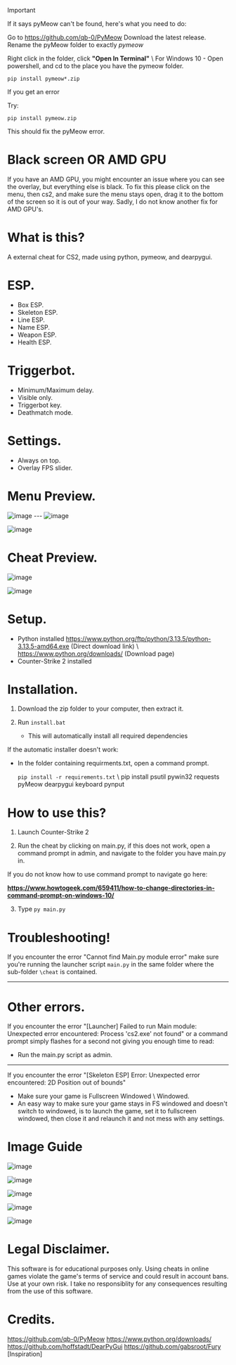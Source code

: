 

>[!IMPORTANT]
If it says pyMeow can't be found, here's what you need to do:

Go to https://github.com/qb-0/PyMeow
Download the latest release. Rename the pyMeow folder to exactly *pymeow*

Right click in the folder, click **"Open In Terminal"** \ For Windows 10 - Open powershell, and cd to the place you have the pymeow folder.

`pip install pymeow*.zip` 

If you get an error

Try:

 `pip install pymeow.zip` 

This should fix the pyMeow error.


# Black screen OR AMD GPU

If you have an AMD GPU, you might encounter an issue where you can see the overlay, but everything else is black. To fix this please click on the menu, then cs2, and make sure the menu stays open, drag it to the bottom of the screen so it is out of your way. Sadly, I do not know another fix for AMD GPU's.




# What is this?

A external cheat for CS2, made using python, pymeow, and dearpygui.

# ESP.
- Box ESP.
- Skeleton ESP.
- Line ESP.
- Name ESP.
- Weapon ESP.
- Health ESP.

# Triggerbot.
- Minimum/Maximum delay.
- Visible only.
- Triggerbot key.
- Deathmatch mode.

# Settings.
- Always on top.
- Overlay FPS slider.

# Menu Preview.
![image](https://github.com/user-attachments/assets/b5f2f467-4a16-45a8-ae6f-bf0339bb4aab)    ---  ![image](https://github.com/user-attachments/assets/a196bf75-56c2-4dee-a5e6-54564f80297c)
                                                              
                                                                          
![image](https://github.com/user-attachments/assets/b0bb3485-2f37-41be-90a9-596c8a421bd2)





# Cheat Preview.

![image](https://github.com/user-attachments/assets/c2050099-2ca5-4200-b675-abc46a5d41a6)

![image](https://github.com/user-attachments/assets/88f15664-e4c9-4adf-83e8-69b7b199229b)


# Setup.
- Python installed https://www.python.org/ftp/python/3.13.5/python-3.13.5-amd64.exe (Direct download link) \ https://www.python.org/downloads/ (Download page)
- Counter-Strike 2 installed


# Installation.

1. Download the zip folder to your computer, then extract it.

2. Run `install.bat`
   - This will automatically install all required dependencies

If the automatic installer doesn't work:
- In the folder containing requirments.txt, open a command prompt.

   `pip install -r requirements.txt` \ pip install psutil pywin32 requests pyMeow dearpygui keyboard pynput

# How to use this?

1. Launch Counter-Strike 2

2. Run the cheat by clicking on main.py, if this does not work, open a command prompt in admin, and navigate to the folder you have main.py in.

If you do not know how to use command prompt to navigate go here:

 **https://www.howtogeek.com/659411/how-to-change-directories-in-command-prompt-on-windows-10/**

3. Type `py main.py`

# Troubleshooting!
If you encounter the error "Cannot find Main.py module error" make sure you're running the launcher script `main.py` in the same folder where the sub-folder `\cheat` is contained.

--- 
# Other errors.
If you encounter the error "[Launcher] Failed to run Main module: Unexpected error encountered: Process 'cs2.exe' not found" or a command prompt simply flashes for a second not giving you enough time to read:
- Run the main.py script as admin.

---

If you encounter the error "[Skeleton ESP] Error: Unexpected error encountered: 2D Position out of bounds" 
- Make sure your game is Fullscreen Windowed \ Windowed.
- An easy way to make sure your game stays in FS windowed and doesn't switch to windowed, is to launch the game, set it to fullscreen windowed, then close it and relaunch it and not mess with any settings.


# Image Guide

![image](https://github.com/user-attachments/assets/a9a47de5-7496-4887-ad68-2bd16d679c32)

![image](https://github.com/user-attachments/assets/b698b4eb-4da6-41d1-8843-c297169cdebf)

![image](https://github.com/user-attachments/assets/02851483-89fc-4370-8890-de87f3797ca8)

![image](https://github.com/user-attachments/assets/40af647f-d351-4c4f-8f83-2c87ed2d523a)


![image](https://github.com/user-attachments/assets/ac80fd07-0e59-4f7b-a3a7-1e073176d47e)



# Legal Disclaimer.
This software is for educational purposes only. Using cheats in online games violate the game's terms of service and could result in account bans. Use at your own risk. I take no responsiblity for any consequences resulting from the use of this software.


# Credits.
https://github.com/qb-0/PyMeow
https://www.python.org/downloads/
https://github.com/hoffstadt/DearPyGui
https://github.com/gabsroot/Fury [Inspiration]

